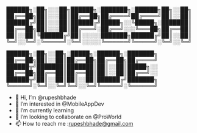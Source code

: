 
██████╗░██╗░░░██╗██████╗░███████╗░██████╗██╗░░██╗
██╔══██╗██║░░░██║██╔══██╗██╔════╝██╔════╝██║░░██║
██████╔╝██║░░░██║██████╔╝█████╗░░╚█████╗░███████║
██╔══██╗██║░░░██║██╔═══╝░██╔══╝░░░╚═══██╗██╔══██║
██║░░██║╚██████╔╝██║░░░░░███████╗██████╔╝██║░░██║
╚═╝░░╚═╝░╚═════╝░╚═╝░░░░░╚══════╝╚═════╝░╚═╝░░╚═╝

██████╗░██╗░░██╗░█████╗░██████╗░███████╗
██╔══██╗██║░░██║██╔══██╗██╔══██╗██╔════╝
██████╦╝███████║███████║██║░░██║█████╗░░
██╔══██╗██╔══██║██╔══██║██║░░██║██╔══╝░░
██████╦╝██║░░██║██║░░██║██████╔╝███████╗
╚═════╝░╚═╝░░╚═╝╚═╝░░╚═╝╚═════╝░╚══════╝


- 👋 Hi, I’m @rupeshbhade
- 👀 I’m interested in @MobileAppDev
- 🌱 I’m currently learning
- 💞️ I’m looking to collaborate on @ProWorld
- 📫 How to reach me :rupeshbhade@gmail.com

<!---
rupeshbhade/rupeshbhade is a ✨ special ✨ repository because its `README.md` (this file) appears on your GitHub profile.
You can click the Preview link to take a look at your changes.
--->

